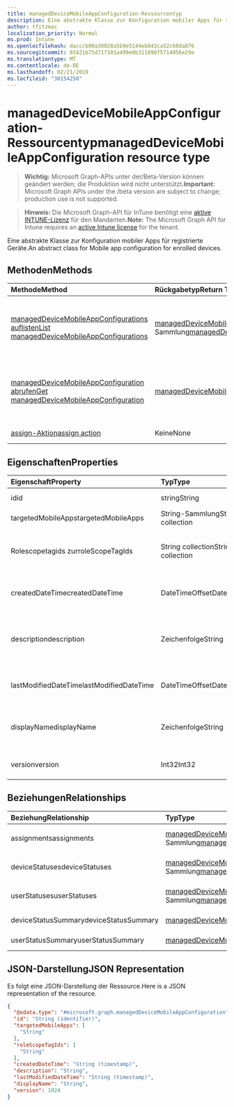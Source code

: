 ```yaml
---
title: managedDeviceMobileAppConfiguration-Ressourcentyp
description: Eine abstrakte Klasse zur Konfiguration mobiler Apps für registrierte Geräte.
author: tfitzmac
localization_priority: Normal
ms.prod: Intune
ms.openlocfilehash: dacccb00a30028a5b9e5144eb843ca52c60da876
ms.sourcegitcommit: 03421b75d717101a499e0b311890f5714056e29e
ms.translationtype: MT
ms.contentlocale: de-DE
ms.lasthandoff: 02/21/2019
ms.locfileid: "30154250"
---
```

# <a name="manageddevicemobileappconfiguration-resource-type"></a><span data-ttu-id="3783f-103">managedDeviceMobileAppConfiguration-Ressourcentyp</span><span class="sxs-lookup"><span data-stu-id="3783f-103">managedDeviceMobileAppConfiguration resource type</span></span>

> <span data-ttu-id="3783f-104">**Wichtig:** Microsoft Graph-APIs unter der/Beta-Version können geändert werden; die Produktion wird nicht unterstützt.</span><span class="sxs-lookup"><span data-stu-id="3783f-104">**Important:** Microsoft Graph APIs under the /beta version are subject to change; production use is not supported.</span></span>

> <span data-ttu-id="3783f-105">**Hinweis:** Die Microsoft Graph-API für InTune benötigt eine [aktive INTUNE-Lizenz](https://go.microsoft.com/fwlink/?linkid=839381) für den Mandanten.</span><span class="sxs-lookup"><span data-stu-id="3783f-105">**Note:** The Microsoft Graph API for Intune requires an [active Intune license](https://go.microsoft.com/fwlink/?linkid=839381) for the tenant.</span></span>

<span data-ttu-id="3783f-106">Eine abstrakte Klasse zur Konfiguration mobiler Apps für registrierte Geräte.</span><span class="sxs-lookup"><span data-stu-id="3783f-106">An abstract class for Mobile app configuration for enrolled devices.</span></span>

## <a name="methods"></a><span data-ttu-id="3783f-107">Methoden</span><span class="sxs-lookup"><span data-stu-id="3783f-107">Methods</span></span>
|<span data-ttu-id="3783f-108">Methode</span><span class="sxs-lookup"><span data-stu-id="3783f-108">Method</span></span>|<span data-ttu-id="3783f-109">Rückgabetyp</span><span class="sxs-lookup"><span data-stu-id="3783f-109">Return Type</span></span>|<span data-ttu-id="3783f-110">Beschreibung</span><span class="sxs-lookup"><span data-stu-id="3783f-110">Description</span></span>|
|:---|:---|:---|
|[<span data-ttu-id="3783f-111">managedDeviceMobileAppConfigurations auflisten</span><span class="sxs-lookup"><span data-stu-id="3783f-111">List managedDeviceMobileAppConfigurations</span></span>](../api/intune-apps-manageddevicemobileappconfiguration-list.md)|<span data-ttu-id="3783f-112">[managedDeviceMobileAppConfiguration](../resources/intune-apps-manageddevicemobileappconfiguration.md)-Sammlung</span><span class="sxs-lookup"><span data-stu-id="3783f-112">[managedDeviceMobileAppConfiguration](../resources/intune-apps-manageddevicemobileappconfiguration.md) collection</span></span>|<span data-ttu-id="3783f-113">Auflisten von Eigenschaften und Beziehungen der [managedDeviceMobileAppConfiguration](../resources/intune-apps-manageddevicemobileappconfiguration.md)-Objekte.</span><span class="sxs-lookup"><span data-stu-id="3783f-113">List properties and relationships of the [managedDeviceMobileAppConfiguration](../resources/intune-apps-manageddevicemobileappconfiguration.md) objects.</span></span>|
|[<span data-ttu-id="3783f-114">managedDeviceMobileAppConfiguration abrufen</span><span class="sxs-lookup"><span data-stu-id="3783f-114">Get managedDeviceMobileAppConfiguration</span></span>](../api/intune-apps-manageddevicemobileappconfiguration-get.md)|[<span data-ttu-id="3783f-115">managedDeviceMobileAppConfiguration</span><span class="sxs-lookup"><span data-stu-id="3783f-115">managedDeviceMobileAppConfiguration</span></span>](../resources/intune-apps-manageddevicemobileappconfiguration.md)|<span data-ttu-id="3783f-116">Lesen von Eigenschaften und Beziehungen des [managedDeviceMobileAppConfiguration](../resources/intune-apps-manageddevicemobileappconfiguration.md)-Objekts.</span><span class="sxs-lookup"><span data-stu-id="3783f-116">Read properties and relationships of the [managedDeviceMobileAppConfiguration](../resources/intune-apps-manageddevicemobileappconfiguration.md) object.</span></span>|
|[<span data-ttu-id="3783f-117">assign-Aktion</span><span class="sxs-lookup"><span data-stu-id="3783f-117">assign action</span></span>](../api/intune-apps-manageddevicemobileappconfiguration-assign.md)|<span data-ttu-id="3783f-118">Keine</span><span class="sxs-lookup"><span data-stu-id="3783f-118">None</span></span>|<span data-ttu-id="3783f-119">Noch nicht dokumentiert</span><span class="sxs-lookup"><span data-stu-id="3783f-119">Not yet documented</span></span>|

## <a name="properties"></a><span data-ttu-id="3783f-120">Eigenschaften</span><span class="sxs-lookup"><span data-stu-id="3783f-120">Properties</span></span>
|<span data-ttu-id="3783f-121">Eigenschaft</span><span class="sxs-lookup"><span data-stu-id="3783f-121">Property</span></span>|<span data-ttu-id="3783f-122">Typ</span><span class="sxs-lookup"><span data-stu-id="3783f-122">Type</span></span>|<span data-ttu-id="3783f-123">Beschreibung</span><span class="sxs-lookup"><span data-stu-id="3783f-123">Description</span></span>|
|:---|:---|:---|
|<span data-ttu-id="3783f-124">id</span><span class="sxs-lookup"><span data-stu-id="3783f-124">id</span></span>|<span data-ttu-id="3783f-125">string</span><span class="sxs-lookup"><span data-stu-id="3783f-125">String</span></span>|<span data-ttu-id="3783f-126">Schlüssel der Entität.</span><span class="sxs-lookup"><span data-stu-id="3783f-126">Key of the entity.</span></span>|
|<span data-ttu-id="3783f-127">targetedMobileApps</span><span class="sxs-lookup"><span data-stu-id="3783f-127">targetedMobileApps</span></span>|<span data-ttu-id="3783f-128">String-Sammlung</span><span class="sxs-lookup"><span data-stu-id="3783f-128">String collection</span></span>|<span data-ttu-id="3783f-129">Die zugeordnete App.</span><span class="sxs-lookup"><span data-stu-id="3783f-129">the associated app.</span></span>|
|<span data-ttu-id="3783f-130">Rolescopetagids zur</span><span class="sxs-lookup"><span data-stu-id="3783f-130">roleScopeTagIds</span></span>|<span data-ttu-id="3783f-131">String collection</span><span class="sxs-lookup"><span data-stu-id="3783f-131">String collection</span></span>|<span data-ttu-id="3783f-132">Liste der Bereichs Tags für diese APP-Konfigurationsentität.</span><span class="sxs-lookup"><span data-stu-id="3783f-132">List of Scope Tags for this App configuration entity.</span></span>|
|<span data-ttu-id="3783f-133">createdDateTime</span><span class="sxs-lookup"><span data-stu-id="3783f-133">createdDateTime</span></span>|<span data-ttu-id="3783f-134">DateTimeOffset</span><span class="sxs-lookup"><span data-stu-id="3783f-134">DateTimeOffset</span></span>|<span data-ttu-id="3783f-135">Datum und Uhrzeit der Erstellung des Objekts</span><span class="sxs-lookup"><span data-stu-id="3783f-135">DateTime the object was created.</span></span>|
|<span data-ttu-id="3783f-136">description</span><span class="sxs-lookup"><span data-stu-id="3783f-136">description</span></span>|<span data-ttu-id="3783f-137">Zeichenfolge</span><span class="sxs-lookup"><span data-stu-id="3783f-137">String</span></span>|<span data-ttu-id="3783f-138">Vom Administrator bereitgestellte Beschreibung der Gerätekonfiguration</span><span class="sxs-lookup"><span data-stu-id="3783f-138">Admin provided description of the Device Configuration.</span></span>|
|<span data-ttu-id="3783f-139">lastModifiedDateTime</span><span class="sxs-lookup"><span data-stu-id="3783f-139">lastModifiedDateTime</span></span>|<span data-ttu-id="3783f-140">DateTimeOffset</span><span class="sxs-lookup"><span data-stu-id="3783f-140">DateTimeOffset</span></span>|<span data-ttu-id="3783f-141">Datum und Uhrzeit der letzten Änderung des Objekts.</span><span class="sxs-lookup"><span data-stu-id="3783f-141">DateTime the object was last modified.</span></span>|
|<span data-ttu-id="3783f-142">displayName</span><span class="sxs-lookup"><span data-stu-id="3783f-142">displayName</span></span>|<span data-ttu-id="3783f-143">Zeichenfolge</span><span class="sxs-lookup"><span data-stu-id="3783f-143">String</span></span>|<span data-ttu-id="3783f-144">Vom Administrator bereitgestellter Name der Gerätekonfiguration</span><span class="sxs-lookup"><span data-stu-id="3783f-144">Admin provided name of the device configuration.</span></span>|
|<span data-ttu-id="3783f-145">version</span><span class="sxs-lookup"><span data-stu-id="3783f-145">version</span></span>|<span data-ttu-id="3783f-146">Int32</span><span class="sxs-lookup"><span data-stu-id="3783f-146">Int32</span></span>|<span data-ttu-id="3783f-147">Version der Gerätekonfiguration.</span><span class="sxs-lookup"><span data-stu-id="3783f-147">Version of the device configuration.</span></span>|

## <a name="relationships"></a><span data-ttu-id="3783f-148">Beziehungen</span><span class="sxs-lookup"><span data-stu-id="3783f-148">Relationships</span></span>
|<span data-ttu-id="3783f-149">Beziehung</span><span class="sxs-lookup"><span data-stu-id="3783f-149">Relationship</span></span>|<span data-ttu-id="3783f-150">Typ</span><span class="sxs-lookup"><span data-stu-id="3783f-150">Type</span></span>|<span data-ttu-id="3783f-151">Beschreibung</span><span class="sxs-lookup"><span data-stu-id="3783f-151">Description</span></span>|
|:---|:---|:---|
|<span data-ttu-id="3783f-152">assignments</span><span class="sxs-lookup"><span data-stu-id="3783f-152">assignments</span></span>|<span data-ttu-id="3783f-153">[managedDeviceMobileAppConfigurationAssignment](../resources/intune-apps-manageddevicemobileappconfigurationassignment.md)-Sammlung</span><span class="sxs-lookup"><span data-stu-id="3783f-153">[managedDeviceMobileAppConfigurationAssignment](../resources/intune-apps-manageddevicemobileappconfigurationassignment.md) collection</span></span>|<span data-ttu-id="3783f-154">Die Liste der Gruppenzuweisungen für die App-Konfiguration.</span><span class="sxs-lookup"><span data-stu-id="3783f-154">The list of group assignemenets for app configration.</span></span>|
|<span data-ttu-id="3783f-155">deviceStatuses</span><span class="sxs-lookup"><span data-stu-id="3783f-155">deviceStatuses</span></span>|<span data-ttu-id="3783f-156">[managedDeviceMobileAppConfigurationDeviceStatus](../resources/intune-apps-manageddevicemobileappconfigurationdevicestatus.md) -Sammlung</span><span class="sxs-lookup"><span data-stu-id="3783f-156">[managedDeviceMobileAppConfigurationDeviceStatus](../resources/intune-apps-manageddevicemobileappconfigurationdevicestatus.md) collection</span></span>|<span data-ttu-id="3783f-157">Liste der ManagedDeviceMobileAppConfigurationDeviceStatus.</span><span class="sxs-lookup"><span data-stu-id="3783f-157">List of ManagedDeviceMobileAppConfigurationDeviceStatus.</span></span>|
|<span data-ttu-id="3783f-158">userStatuses</span><span class="sxs-lookup"><span data-stu-id="3783f-158">userStatuses</span></span>|<span data-ttu-id="3783f-159">[managedDeviceMobileAppConfigurationUserStatus](../resources/intune-apps-manageddevicemobileappconfigurationuserstatus.md)-Sammlung</span><span class="sxs-lookup"><span data-stu-id="3783f-159">[managedDeviceMobileAppConfigurationUserStatus](../resources/intune-apps-manageddevicemobileappconfigurationuserstatus.md) collection</span></span>|<span data-ttu-id="3783f-160">Liste von ManagedDeviceMobileAppConfigurationUserStatus.</span><span class="sxs-lookup"><span data-stu-id="3783f-160">List of ManagedDeviceMobileAppConfigurationUserStatus.</span></span>|
|<span data-ttu-id="3783f-161">deviceStatusSummary</span><span class="sxs-lookup"><span data-stu-id="3783f-161">deviceStatusSummary</span></span>|[<span data-ttu-id="3783f-162">managedDeviceMobileAppConfigurationDeviceSummary</span><span class="sxs-lookup"><span data-stu-id="3783f-162">managedDeviceMobileAppConfigurationDeviceSummary</span></span>](../resources/intune-apps-manageddevicemobileappconfigurationdevicesummary.md)|<span data-ttu-id="3783f-163">Zusammenfassung der App-Konfiguration-Gerätestatus.</span><span class="sxs-lookup"><span data-stu-id="3783f-163">App configuration device status summary.</span></span>|
|<span data-ttu-id="3783f-164">userStatusSummary</span><span class="sxs-lookup"><span data-stu-id="3783f-164">userStatusSummary</span></span>|[<span data-ttu-id="3783f-165">managedDeviceMobileAppConfigurationUserSummary</span><span class="sxs-lookup"><span data-stu-id="3783f-165">managedDeviceMobileAppConfigurationUserSummary</span></span>](../resources/intune-apps-manageddevicemobileappconfigurationusersummary.md)|<span data-ttu-id="3783f-166">Zusammenfassung der App-Konfiguration-Benutzerstatus.</span><span class="sxs-lookup"><span data-stu-id="3783f-166">App configuration user status summary.</span></span>|

## <a name="json-representation"></a><span data-ttu-id="3783f-167">JSON-Darstellung</span><span class="sxs-lookup"><span data-stu-id="3783f-167">JSON Representation</span></span>
<span data-ttu-id="3783f-168">Es folgt eine JSON-Darstellung der Ressource.</span><span class="sxs-lookup"><span data-stu-id="3783f-168">Here is a JSON representation of the resource.</span></span>
<!-- {
  "blockType": "resource",
  "keyProperty": "id",
  "@odata.type": "microsoft.graph.managedDeviceMobileAppConfiguration"
}
-->
``` json
{
  "@odata.type": "#microsoft.graph.managedDeviceMobileAppConfiguration",
  "id": "String (identifier)",
  "targetedMobileApps": [
    "String"
  ],
  "roleScopeTagIds": [
    "String"
  ],
  "createdDateTime": "String (timestamp)",
  "description": "String",
  "lastModifiedDateTime": "String (timestamp)",
  "displayName": "String",
  "version": 1024
}
```




